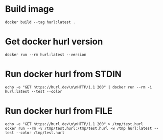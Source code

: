# Build image

```
docker build --tag hurl:latest .
```

# Get docker hurl version

```
docker run --rm hurl:latest --version
```

# Run docker hurl from STDIN

```
echo -e "GET https://hurl.dev\n\nHTTP/1.1 200" | docker run --rm -i hurl:latest --test --color
```

# Run docker hurl from FILE

```
echo -e "GET https://hurl.dev\n\nHTTP/1.1 200" > /tmp/test.hurl
ocker run --rm -v /tmp/test.hurl:/tmp/test.hurl -w /tmp hurl:latest --test --color /tmp/test.hurl
```

